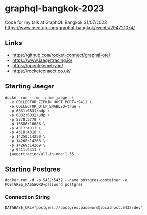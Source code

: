 # graphql-bangkok-2023

Code for my talk at GraphQL Bangkok 31/07/2023 https://www.meetup.com/graphql-bangkok/events/294721074/

## Links

- https://github.com/rocket-connect/graphql-otel
- https://www.jaegertracing.io/
- https://opentelemetry.io/
- https://rocketconnect.co.uk/

## Starting Jaeger

```
docker run --rm --name jaeger \
  -e COLLECTOR_ZIPKIN_HOST_PORT=:9411 \
  -e COLLECTOR_OTLP_ENABLED=true \
  -p 6831:6831/udp \
  -p 6832:6832/udp \
  -p 5778:5778 \
  -p 16686:16686 \
  -p 4317:4317 \
  -p 4318:4318 \
  -p 14250:14250 \
  -p 14268:14268 \
  -p 14269:14269 \
  -p 9411:9411 \
  jaegertracing/all-in-one:1.35
```

## Starting Postgres

```
docker run -d -p 5432:5432 --name postgres-container -e POSTGRES_PASSWORD=password postgres
```

### Connection String

```
DATABASE_URL="postgres://postgres:password@localhost:5432/dev"
```
